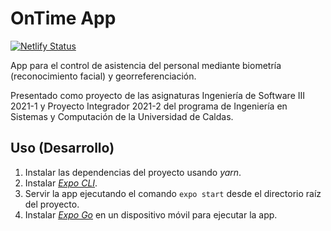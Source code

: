 # OnTime App

[![Netlify Status](https://api.netlify.com/api/v1/badges/94864092-d033-4588-aeb5-2590f0d9fe41/deploy-status)](https://app.netlify.com/sites/ontime-app/deploys)

App para el control de asistencia del personal mediante biometría
(reconocimiento facial) y georreferenciación.

Presentado como proyecto de las asignaturas Ingeniería de Software III 2021-1
y Proyecto Integrador 2021-2 del  programa de Ingeniería en Sistemas y
Computación de la Universidad de Caldas.

## Uso (Desarrollo)

1. Instalar las dependencias del proyecto usando *yarn*.
2. Instalar [*Expo CLI*](https://docs.expo.io/get-started/installation/).
3. Servir la app ejecutando el comando `expo start` desde el directorio raíz
   del proyecto.
4. Instalar [*Expo Go*](https://expo.io/client) en un dispositivo móvil para
   ejecutar la app.
